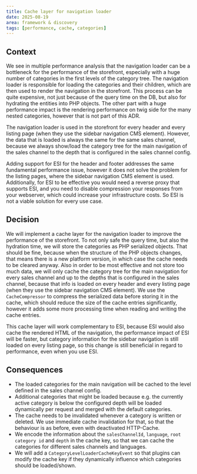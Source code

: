 ```yaml
---
title: Cache layer for navigation loader
date: 2025-08-19
area: framework & discovery
tags: [performance, cache, categories]
---
```


## Context
We see in multiple performance analysis that the navigation loader can be a bottleneck for the performance of the storefront, especially with a huge number of categories in the first levels of the category tree.
The navigation loader is responsible for loading the categories and their children, which are then used to render the navigation in the storefront. 
This process can be quite expensive, not just because of the query time on the DB, but also for hydrating the entities into PHP objects.
The other part with a huge performance impact is the rendering performance on twig side for the many nested categories, however that is not part of this ADR.

The navigation loader is used in the storefront for every header and every listing page (when they use the sidebar navigation CMS element). 
However, the data that is loaded is always the same for the same sales channel, because we always show/load the category tree for the main navigation of the sales channel to the depth that is configured in the sales channel config.

Adding support for ESI for the header and footer addresses the same fundamental performance issue, however it does not solve the problem for the listing pages, where the sidebar navigation CMS element is used.
Additionally, for ESI to be effective you would need a reverse proxy that supports ESI, and you need to disable compression your responses from your webserver, which could increase your infrastructure costs. So ESI is not a viable solution for every use case.

## Decision
We will implement a cache layer for the navigation loader to improve the performance of the storefront.
To not only safe the query time, but also the hydration time, we will store the categories as PHP serialized objects. That should be fine, because when the structure of the PHP objects changes, that means there is a new platform version, in which case the cache needs to be cleared anyway.
Also in order to be most effective and not store too much data, we will only cache the category tree for the main navigation for every sales channel and up to the depths that is configured in the sales channel, because that info is loaded on every header and every listing page (when they use the sidebar navigation CMS element).
We use the `CacheCompressor` to compress the serialized data before storing it in the cache, which should reduce the size of the cache entries significantly, however it adds some more processing time when reading and writing the cache entries.

This cache layer will work complementary to ESI, because ESI would also cache the rendered HTML of the navigation, the performance impact of ESI will be faster, but category information for the sidebar navigation is still loaded on every listing page, so this change is still beneficial in regard to performance, even when you use ESI.

## Consequences
* The loaded categories for the main navigation will be cached to the level defined in the sales channel config.
* Additional categories that might be loaded because e.g. the currently active category is below the configured depth will be loaded dynamically per request and merged with the default categories.
* The cache needs to be invalidated whenever a category is written or deleted. We use immediate cache invalidation for that, so that the behaviour is as before, even with deactivated HTTP-Cache.
* We encode the information about the `salesChannelId`, `language`, `root category id` and `depth` in the cache key, so that we can cache the categories for different sales channels and languages.
* We will add a `CategoryLevelLoaderCacheKeyEvent` so that plugins can modify the cache key if they dynamically influence which categories should be loaded/shown.